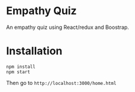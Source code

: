 Empathy Quiz
============

An empathy quiz using React/redux and Boostrap.

# Installation

```
npm install
npm start
```

Then go to `http://localhost:3000/home.html`
